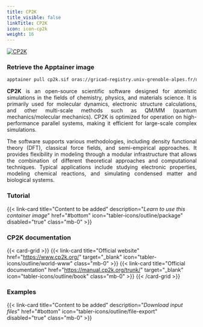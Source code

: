 ```yaml
---
title: CP2K
title_visible: false
linkTitle: CP2K
icon: icon-cp2k
weight: 16
---
```


<a href="https://www.cp2k.org/" target="_blank" class="codes-pages-top-logo">
  <img alt="CP2K" class="logo-cp2k"/>
</a>

### Retrieve the Apptainer image

```bash
apptainer pull cp2k.sif oras://gricad-registry.univ-grenoble-alpes.fr/diamond/apptainer/apptainer-singularity-projects/cp2k-from-guix.sif:latest
```

<div align="justify">

**CP2K** is an open-source scientific software designed for atomistic simulations in the fields of chemistry, physics, and materials science. It is primarily used for molecular dynamics, electronic structure calculations, and other multi-scale methods such as QM/MM (quantum mechanics/molecular mechanics). CP2K is optimized for operation on high-performance parallel systems, making it efficient for large-scale complex simulations.

The software supports various methodologies, including density functional theory (DFT), classical force fields, and semi-empirical approaches. It provides flexibility in modeling through a modular infrastructure that allows the combination of different theoretical approaches and computational techniques. Typical applications include studying electronic properties, modeling chemical reactions, and simulating condensed matter and biological systems.

</div>

<h3 class="mb-1">Tutorial</h3>

{{< link-card title="Content to be added" description="<i>Learn to use this container image</i>" href="#bottom" icon="tabler-icons/outline/package" disabled="true" class="mb-0" >}}

<h3 class="mb-1 mt-3">CP2K documentation</h3>

{{< card-grid >}}
{{< link-card title="Official website" href="https://www.cp2k.org/" target="_blank" icon="tabler-icons/outline/world-www" class="mb-0" >}}
{{< link-card title="Official documentation" href="https://manual.cp2k.org/trunk/" target="_blank" icon="tabler-icons/outline/book" class="mb-0" >}}
{{< /card-grid >}}

<h3 class="mb-1 mt-3">Examples</h3>

{{< link-card title="Content to be added" description="<i>Download input files</i>" href="#bottom" icon="tabler-icons/outline/file-export" disabled="true" class="mb-0" >}}
